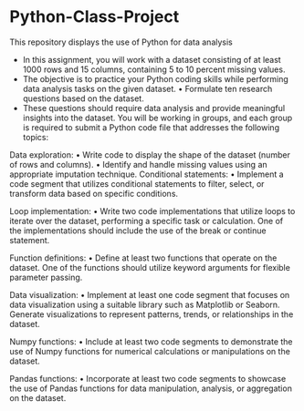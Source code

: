 # Python-Class-Project
This repository displays the use of Python for data analysis
- In this assignment, you will work with a dataset consisting of at least 1000 rows and 15 columns, containing 5 to 10 percent missing values. 
- The objective is to practice your Python coding skills while performing data analysis tasks on the given dataset. 
    • Formulate ten research questions based on the dataset. 
- These questions should require data analysis and provide meaningful insights into the dataset. You will be working in groups, and each group is required to submit a Python code file that addresses the following topics:

Data exploration:
• Write code to display the shape of the dataset (number of rows and columns).
• Identify and handle missing values using an appropriate imputation technique.
Conditional statements:
• Implement a code segment that utilizes conditional statements to filter, select, or transform data based on specific conditions.

Loop implementation:
• Write two code implementations that utilize loops to iterate over the dataset, performing a specific task or calculation. One of the implementations should include the use of the break or continue statement.

Function definitions:
• Define at least two functions that operate on the dataset. One of the functions should utilize keyword arguments for flexible parameter passing.

Data visualization:
• Implement at least one code segment that focuses on data visualization using a suitable library such as Matplotlib or Seaborn. Generate visualizations to represent patterns, trends, or relationships in the dataset.

Numpy functions:
• Include at least two code segments to demonstrate the use of Numpy functions for numerical calculations or manipulations on the dataset.

Pandas functions:
• Incorporate at least two code segments to showcase the use of Pandas functions for data manipulation, analysis, or aggregation on the dataset.
